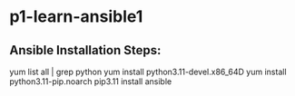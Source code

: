 # p1-learn-ansible1

Ansible Installation Steps:
----------------------------
yum list all | grep python
yum install python3.11-devel.x86_64D
yum install python3.11-pip.noarch
pip3.11 install ansible


